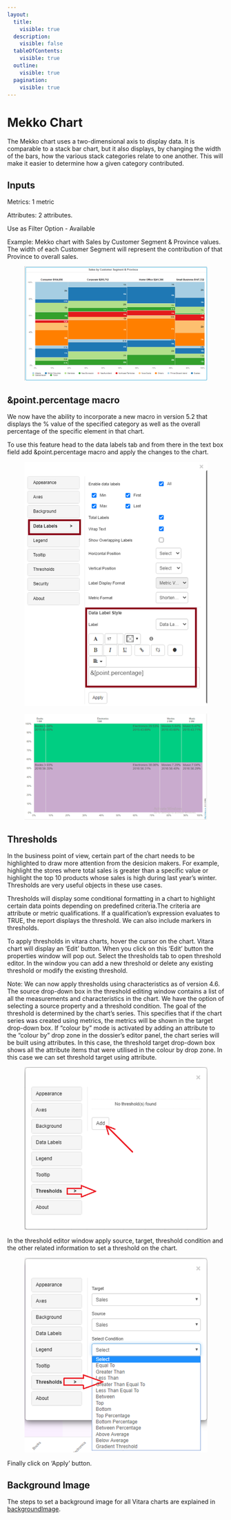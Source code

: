 ```yaml
---
layout:
  title:
    visible: true
  description:
    visible: false
  tableOfContents:
    visible: true
  outline:
    visible: true
  pagination:
    visible: true
---
```


# Mekko Chart

The Mekko chart uses a two-dimensional axis to display data. It is comparable to a stack bar chart, but it also displays, by changing the width of the bars, how the various stack categories relate to one another. This will make it easier to determine how a given category contributed.

## Inputs <a href="#inputs" id="inputs"></a>

Metrics: 1 metric

Attributes: 2 attributes.

Use as Filter Option - Available

Example: Mekko chart with Sales by Customer Segment & Province values. The width of each Customer Segment will represent the contribution of that Province to overall sales.

<figure><img src="../.gitbook/assets/image16.png" alt=""><figcaption></figcaption></figure>

## \&point.percentage macro <a href="#pointpercentage-macro" id="pointpercentage-macro"></a>

We now have the ability to incorporate a new macro in version 5.2 that displays the % value of the specified category as well as the overall percentage of the specific element in that chart.

To use this feature head to the data labels tab and from there in the text box field add \&point.percentage macro and apply the changes to the chart.

<figure><img src="../.gitbook/assets/mekko7.png" alt=""><figcaption></figcaption></figure>

<figure><img src="../.gitbook/assets/mekko8.png" alt=""><figcaption></figcaption></figure>

## Thresholds <a href="#thresholds" id="thresholds"></a>

In the business point of view, certain part of the chart needs to be highlighted to draw more attention from the desicion makers. For example, highlight the stores where total sales is greater than a specific value or highlight the top 10 products whose sales is high during last year’s winter. Thresholds are very useful objects in these use cases.

Thresholds will display some conditional formatting in a chart to highlight certain data points depending on predefined criteria.The criteria are attribute or metric qualifications. If a qualification’s expression evaluates to TRUE, the report displays the threshold. We can also include markers in thresholds.

To apply thresholds in vitara charts, hover the cursor on the chart. Vitara chart will display an ‘Edit’ button. When you click on this ‘Edit’ button the properties window will pop out. Select the thresholds tab to open threshold editor. In the window you can add a new threshold or delete any existing threshold or modify the existing threshold.

Note: We can now apply thresholds using characteristics as of version 4.6. The source drop-down box in the threshold editing window contains a list of all the measurements and characteristics in the chart. We have the option of selecting a source property and a threshold condition. The goal of the threshold is determined by the chart’s series. This specifies that if the chart series was created using metrics, the metrics will be shown in the target drop-down box. If “colour by” mode is activated by adding an attribute to the “colour by” drop zone in the dossier’s editor panel, the chart series will be built using attributes. In this case, the threshold target drop-down box shows all the attribute items that were utilised in the colour by drop zone. In this case we can set threshold target using attribute.

<figure><img src="../.gitbook/assets/image522 (1).png" alt=""><figcaption></figcaption></figure>

In the threshold editor window apply source, target, threshold condition and the other related information to set a threshold on the chart.

<figure><img src="../.gitbook/assets/image515.png" alt=""><figcaption></figcaption></figure>

Finally click on ‘Apply’ button.

## Background Image <a href="#background-image" id="background-image"></a>

The steps to set a background image for all Vitara charts are explained in [backgroundImage](background-images.md).
